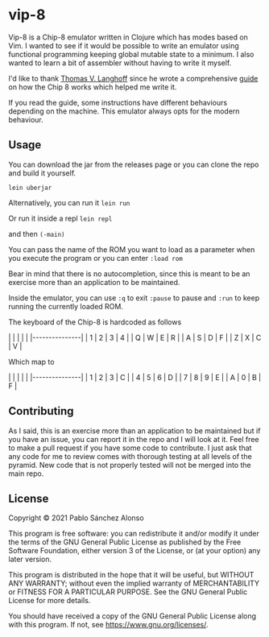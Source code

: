 # vip-8

Vip-8 is a Chip-8 emulator written in Clojure which has modes based on Vim. I wanted to see if it would be possible to write an emulator using functional programming keeping global mutable state to a minimum. I also wanted to learn a bit of assembler without having to write it myself. 

I'd like to thank [Thomas V. Langhoff](https://github.com/tobiasvl) since he wrote a comprehensive [guide](https://tobiasvl.github.io/blog/write-a-chip-8-emulator/) on how the Chip 8 works which helped me write it. 

If you read the guide, some instructions have different behaviours depending on the machine. This emulator always opts for the modern behaviour. 

## Usage

You can download the jar from the releases page or you can clone the repo and build it yourself. 

`lein uberjar`

Alternatively, you can run it
`lein run`

Or run it inside a repl
`lein repl`

and then
`(-main)`

You can pass the name of the ROM you want to load as a parameter when you execute the program or you can enter
`:load rom`

Bear in mind that there is no autocompletion, since this is meant to be an exercise more than an application to be maintained.

Inside the emulator, you can use `:q` to exit `:pause` to pause and `:run` to keep running the currently loaded ROM. 

The keyboard of the Chip-8 is hardcoded as follows

|   |   |   |   |
|---------------|
| 1 | 2 | 3 | 4 |
| Q | W | E | R |
| A | S | D | F |
| Z | X | C | V |

Which map to

|   |   |   |   |
|---------------|
| 1 | 2 | 3 | C |
| 4 | 5 | 6 | D |
| 7 | 8 | 9 | E |
| A | 0 | B | F |

## Contributing
As I said, this is an exercise more than an application to be maintained but if you have an issue, you can report it in the repo and I will look at it. 
Feel free to make a pull request if you have some code to contribute. I just ask that any code for me to review comes with thorough testing at all levels of the pyramid. New code that is not properly tested will not be merged into the main repo. 


## License

Copyright © 2021 Pablo Sánchez Alonso

This program is free software: you can redistribute it and/or modify
it under the terms of the GNU General Public License as published by
the Free Software Foundation, either version 3 of the License, or
(at your option) any later version.

This program is distributed in the hope that it will be useful,
but WITHOUT ANY WARRANTY; without even the implied warranty of
MERCHANTABILITY or FITNESS FOR A PARTICULAR PURPOSE.  See the
GNU General Public License for more details.

You should have received a copy of the GNU General Public License
along with this program.  If not, see <https://www.gnu.org/licenses/>.
